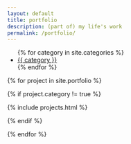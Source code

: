 ```yaml
---
layout: default
title: portfolio
description: (part of) my life's work
permalink: /portfolio/
---
```


<ul class="categories center">
    {% for category in site.categories %}
    <li><a href="{{ site.baseurl }}/portfolio/{{ category }}/">{{ category }}</a></li>
    {% endfor %}
</ul>

{% for project in site.portfolio %}

{% if project.category != true %}

{% include projects.html %}

{% endif %}

{% endfor %}
